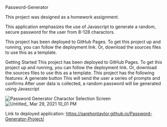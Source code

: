 

Password-Generator

This project was designed as a homework assignment.

This application emphasizes the use of Javascript to generate a random, secure password for the user from 8-128 charactors.

This project has been deployed to GitHub Pages. To get this project up and running, you can follow the deployment link. Or, download the sources files to use this as a template.

Getting Started
This project has been deployed to GitHub Pages. To get this project up and running, you can follow the deployment link. Or, download the sources files to use this as a template.
This project has the following features:
A generate button
This will send the user a series of prompts and confirms
After user data is collected, a random password will be generated using Javascript

![Password Generator Charactor Selection Screen](https://user-images.githubusercontent.com/74032335/112921869-83e41d00-90d9-11eb-87fb-873261397a0d.PNG)
![Untitled_ Mar 29, 2021 10_01 PM](https://user-images.githubusercontent.com/74032335/112922648-d5d97280-90da-11eb-9f01-095340079a0d.gif)

Link to deployed application: https://sarehontaylor.github.io/Password-Generator-Project/
